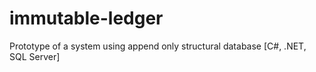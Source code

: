 # immutable-ledger
Prototype of a system using append only structural database [C#, .NET, SQL Server]
